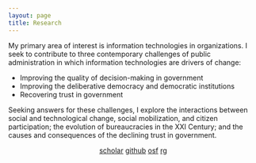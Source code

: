 ```yaml
---
layout: page
title: Research
---
```

<!-- ACADEMICONS>
<link rel="stylesheet" href="https://use.fontawesome.com/releases/v5.6.3/css/all.css" integrity="sha384-UHRtZLI+pbxtHCWp1t77Bi1L4ZtiqrqD80Kn4Z8NTSRyMA2Fd33n5dQ8lWUE00s/" crossorigin="anonymous"-->
<link rel="stylesheet" href="https://cdn.rawgit.com/jpswalsh/academicons/master/css/academicons.min.css">


<!--TEXT STARTS HERE-->
My primary area of interest is information technologies in organizations. I seek to contribute to three contemporary challenges of public administration in which information technologies are drivers of change:

- Improving the quality of decision-making in government
- Improving the deliberative democracy and democratic institutions
- Recovering trust in government

Seeking answers for these challenges, I explore
the interactions between social and technological change, social mobilization, and citizen participation; the evolution of bureaucracies in the XXI Century; and the causes and consequences of the declining trust in government.

<!--TEXT ENDS HERE-->
<center>
<i class="ai ai-google-scholar ai"></i> <a href = "https://scholar.google.com/citations?user=ezE8rPkAAAAJ&hl=en">scholar</a>
<!--i class="ai ai-orcid ai"></i> <a href = "http://orcid.org/0000-0002-6125-5723">orcid</a-->
<i class="fab fa-github"></i> <a href = "https://github.com/crenteriam">github</a>
<i class="ai ai-osf ai"></i> <a href = "https://osf.io/9y7n4/">osf</a>
<i class="ai ai-researchgate ai"></i> <a href = "https://researchgate.net/profile/Cesar_Renteria">rg</a>

</center>


<!--stackedit_data:
eyJoaXN0b3J5IjpbMjU2MTgxODY1LC0xMjQwNzU2MTY1XX0=
-->
